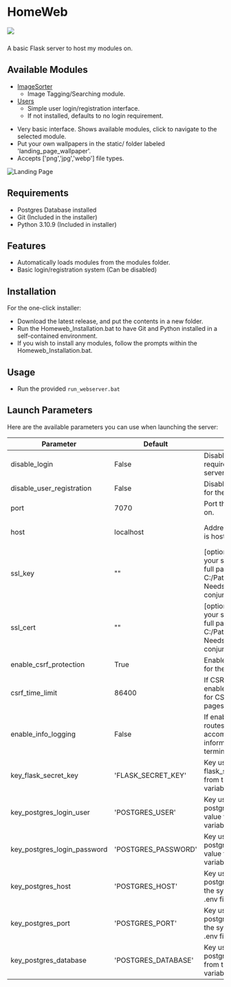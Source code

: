 # HomeWeb

<a href="https://ko-fi.com/D1D4V03ZY"><img style="margin-bottom:10px;" src="https://ko-fi.com/img/githubbutton_sm.svg"></a>

A basic Flask server to host my modules on.

## Available Modules
* [ImageSorter](https://github.com/KJM-Code/ImageSorter)
  * Image Tagging/Searching module.
* [Users](https://github.com/KJM-Code/module_hw_user)
  * Simple user login/registration interface. 
  * If not installed, defaults to no login requirement.


<ul>
  <li>Very basic interface. Shows available modules, click to navigate to the selected module.</li> 
  <li>Put your own wallpapers in the static/ folder labeled 'landing_page_wallpaper'.</li> 
  <li>Accepts ['png','jpg','webp'] file types.</li>
</ul>

<img src="sample_images/landing_page.png" title="Landing Page">




## Requirements
* Postgres Database installed
* Git (Included in the installer)
* Python 3.10.9 (Included in installer)


## Features
* Automatically loads modules from the modules folder.
* Basic login/registration system (Can be disabled)

## Installation
For the one-click installer:
* Download the latest release, and put the contents in a new folder.
* Run the Homeweb_Installation.bat to have Git and Python installed in a self-contained environment.
* If you wish to install any modules, follow the prompts within the Homeweb_Installation.bat.

## Usage
* Run the provided `run_webserver.bat`


  
## Launch Parameters
Here are the available parameters you can use when launching the server:

| Parameter                   | Default             | Description                                                                                                                                 | Type                |
|-----------------------------|---------------------|---------------------------------------------------------------------------------------------------------------------------------------------|---------------------|
| disable_login               | False               | Disables login requirement for the server.                                                                                                  | Boolean             
| disable_user_registration   | False               | Disables user registration for the server.                                                                                                  | Boolean             
| port                        | 7070                | Port the server will run on.                                                                                                                | String              
| host                        | localhost           | Address that the server is hosted on.                                                                                  | String - IP Address 
| ssl_key                     | ""                  | \[optional\] location of your ssl key for HTTPS. full path required. ex: C:/Path/filename.key. Needs ssl_cert in conjunction with ssl_key.  | String - Path       
| ssl_cert                    | ""                  | \[optional\] location of your ssl cert for HTTPS. full path required. ex: C:/Path/filename.cert. Needs ssl_key in conjunction with ssl_cert. | String - Path       
| enable_csrf_protection      | True                | Enables CSRF Protection for the server.                                                                                                     | Boolean             
| csrf_time_limit             | 86400               | If CSRF Protection is enabled, sets the timeout for CSRF protected pages.                                                                   | Integer - Seconds   
| enable_info_logging         | False               | If enabled, displays routes and any accompanying information in the terminal.                                                               | Boolean             
| key_flask_secret_key        | 'FLASK_SECRET_KEY'  | Key used to get the flask_secret_key value from the system variables or .env file.                                                          | String              
| key_postgres_login_user     | 'POSTGRES_USER'     | Key used to get the postgres_login_user value from the system variables or .env file.                                                       | String              
| key_postgres_login_password | 'POSTGRES_PASSWORD' | Key used to get the postgres_login_password value from the system variables or .env file.                                                   | String              
| key_postgres_host           | 'POSTGRES_HOST'     | Key used to get the postgres_host value from the system variables or .env file.                                                             | String              
| key_postgres_port           | 'POSTGRES_PORT'     | Key used to get the postgres_port value from the system variables or .env file.                                                             | String              
| key_postgres_database       | 'POSTGRES_DATABASE' | Key used to get the postgres_database value from the system variables or .env file.                                                         | String              


